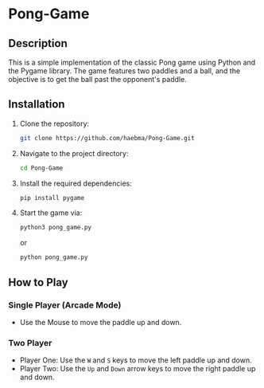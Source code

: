 # Pong-Game

## Description

This is a simple implementation of the classic Pong game using Python and the Pygame library. The game features two paddles and a ball, and the objective is to get the ball past the opponent's paddle.

## Installation

1. Clone the repository:
    ```bash
    git clone https://github.com/haebma/Pong-Game.git
    ```
2. Navigate to the project directory:
    ```bash
    cd Pong-Game
    ```
3. Install the required dependencies:
    ```bash
    pip install pygame
    ```
4. Start the game via:
    ```bash
    python3 pong_game.py
    ```
    or
    ```bash
    python pong_game.py
    ```

## How to Play

### Single Player (Arcade Mode)
- Use the Mouse to move the paddle up and down.

### Two Player
- Player One: Use the `W` and `S` keys to move the left paddle up and down.
- Player Two: Use the `Up` and `Down` arrow keys to move the right paddle up and down.